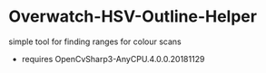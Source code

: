 # Overwatch-HSV-Outline-Helper

simple tool for finding ranges for colour scans

* requires OpenCvSharp3-AnyCPU.4.0.0.20181129
